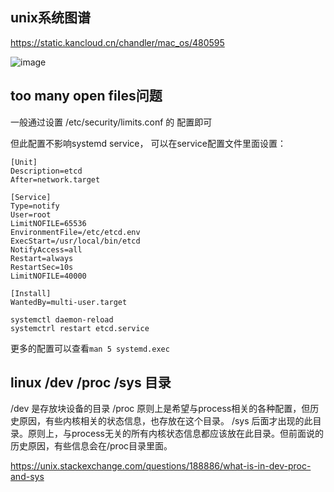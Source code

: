 ## unix系统图谱

https://static.kancloud.cn/chandler/mac_os/480595

![image](https://user-images.githubusercontent.com/310284/195046344-a7a33e93-c993-4731-85ef-006d4ecc0a39.png)


## too many open files问题

一般通过设置 /etc/security/limits.conf 的 配置即可

但此配置不影响systemd service， 可以在service配置文件里面设置：

```
[Unit]
Description=etcd
After=network.target

[Service]
Type=notify
User=root
LimitNOFILE=65536
EnvironmentFile=/etc/etcd.env
ExecStart=/usr/local/bin/etcd
NotifyAccess=all
Restart=always
RestartSec=10s
LimitNOFILE=40000

[Install]
WantedBy=multi-user.target
```

```
systemctl daemon-reload
systemctrl restart etcd.service
```
更多的配置可以查看`man 5 systemd.exec`

## linux /dev /proc /sys 目录
/dev 是存放块设备的目录
/proc 原则上是希望与process相关的各种配置，但历史原因，有些内核相关的状态信息，也存放在这个目录。
/sys 后面才出现的此目录。原则上，与process无关的所有内核状态信息都应该放在此目录。但前面说的历史原因，有些信息会在/proc目录里面。

https://unix.stackexchange.com/questions/188886/what-is-in-dev-proc-and-sys
